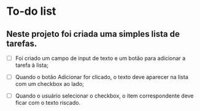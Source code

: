 # To-do list

## Neste projeto foi criada uma simples lista de tarefas.

- [ ] Foi criado um campo de input de texto e um botão para adicionar a tarefa à lista;
- [ ] Quando o botão Adicionar for clicado, o texto deve aparecer na lista com um checkbox ao lado;
- [ ] Quando o usuário selecionar o checkbox, o item correspondente deve ficar com o texto riscado.

